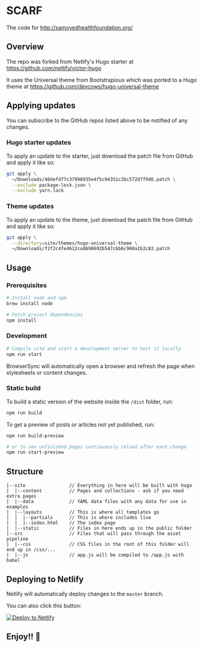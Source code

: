 # SCARF

The code for http://samoyedhealthfoundation.org/

## Overview

The repo was forked from Netlify's Hugo starter at
https://github.com/netlify/victor-hugo

It uses the Universal theme from Bootstrapious which was ported to a Hugo theme at
https://github.com/devcows/hugo-universal-theme

## Applying updates

You can subscribe to the GitHub repos listed above to be notified of any changes.

### Hugo starter updates

To apply an update to the starter, just download the patch file from GitHub and apply it like so:

```bash
git apply \
  ~/Downloads/40defd77c37998935e4f5c94351c2bc572d7f9d6.patch \
  --exclude package-lock.json \
  --exclude yarn.lock
```

### Theme updates

To apply an update to the theme, just download the patch file from GitHub and apply it like so:

```bash
git apply \
  --directory=site/themes/hugo-universal-theme \
  ~/Downloads/f2f2c4fe4612ca8698692b547cbb6c960a1b2c82.patch
```

## Usage

### Prerequisites

```bash
# Install node and npm
brew install node

# Fetch project dependencies
npm install
```

### Development

```bash
# Compile site and start a development server to host it locally
npm run start
```

BrowserSync will automatically open a browser and refresh the page when stylesheets or content changes.

### Static build

To build a static version of the website inside the `/dist` folder, run:

```bash
npm run build
```

To get a preview of posts or articles not yet published, run:

```bash
npm run build-preview

# or to see unfinished pages continuously reload after each change
npm run start-preview
```

## Structure

```
|--site                // Everything in here will be built with hugo
|  |--content          // Pages and collections - ask if you need extra pages
|  |--data             // YAML data files with any data for use in examples
|  |--layouts          // This is where all templates go
|  |  |--partials      // This is where includes live
|  |  |--index.html    // The index page
|  |--static           // Files in here ends up in the public folder
|--src                 // Files that will pass through the asset pipeline
|  |--css              // CSS files in the root of this folder will end up in /css/...
|  |--js               // app.js will be compiled to /app.js with babel
```

## Deploying to Netlify

Netlify will automatically deploy changes to the `master` branch.

You can also click this button:

[![Deploy to Netlify](https://www.netlify.com/img/deploy/button.svg)](https://app.netlify.com/start/deploy?repository=https://gitlab.com/modille/scarf-website)

## Enjoy!! 🐶
